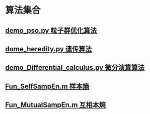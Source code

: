 # 算法集合

## [demo_pso.py 粒子群优化算法](https://github.com/chandlerye/Algorithm-set/blob/main/Python/Demo_Pso.py)
## [dome_heredity.py  遗传算法](https://github.com/chandlerye/Algorithm-set/blob/main/Python/Dome_Heredity.py)
## [demo_Differential_calculus.py  微分演算算法](https://github.com/chandlerye/Algorithm-set/blob/main/Python/Demo_DifferentialCalculus.py)

## [Fun_SelfSampEn.m 样本熵](https://github.com/chandlerye/Algorithm-set/blob/main/Matlab/Fun_SelfSampEn.m)
## [Fun_MutualSampEn.m 互相本熵](https://github.com/chandlerye/Algorithm-set/blob/main/Matlab/Fun_MutualSampEn.m)
